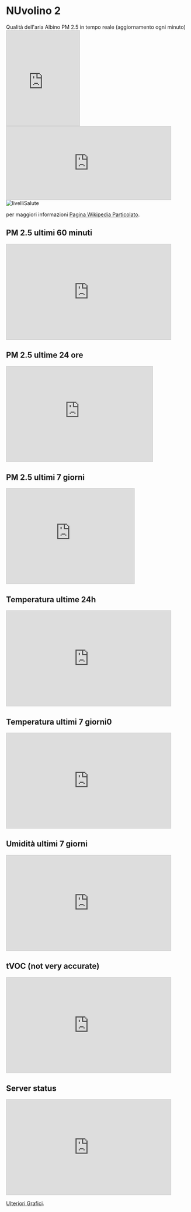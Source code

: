# NUvolino 2

Qualità dell'aria Albino PM 2.5 in tempo reale (aggiornamento ogni minuto) <iframe width="200" height="260" style="border: 1px solid #cccccc;" src="https://thingspeak.com/channels/2442379/widgets/808202"></iframe><iframe width="450" height="200" style="border: 1px solid #cccccc;" src="https://thingspeak.com/channels/2442379/widgets/806935"></iframe>![livelliSalute](HealthLevels.png)

per maggiori informazioni [Pagina Wikipedia Particolato](https://it.wikipedia.org/wiki/Particolato).

## PM 2.5 ultimi 60 minuti

<iframe width="450" height="260" style="border: 1px solid #cccccc;" src="https://thingspeak.com/channels/2442379/charts/2?bgcolor=%23ffffff&amp;color=%23d62020&amp;dynamic=true&amp;results=60&amp;title=pm+2.5&amp;type=line"></iframe>

## PM 2.5 ultime 24 ore

<iframe width="400" height="260" style="border: 1px solid #cccccc;" src="https://thingspeak.com/channels/2442379/charts/2?bgcolor=%23ffffff&amp;color=%23d62020&amp;dynamic=true&amp;results=1440&amp;timescale=15&amp;title=pm+2.5&amp;type=line"></iframe>

## PM 2.5 ultimi 7 giorni

<iframe width="350" height="260" style="border: 1px solid #cccccc;" src="https://thingspeak.com/channels/2442379/charts/2?bgcolor=%23ffffff&amp;color=%23d62020&amp;dynamic=true&amp;results=10080&amp;timescale=15&amp;title=pm+2.5&amp;type=line"></iframe>

## Temperatura ultime 24h

<iframe width="450" height="260" style="border: 1px solid #cccccc;" src="https://thingspeak.com/channels/2442379/charts/6?bgcolor=%23ffffff&amp;color=%23d62020&amp;dynamic=true&amp;results=1440&amp;timescale=15&amp;title=Temperatura&amp;type=line"></iframe>

## Temperatura ultimi 7 giorni0
<iframe width="450" height="260" style="border: 1px solid #cccccc;" src="https://thingspeak.com/channels/2442379/charts/6?bgcolor=%23ffffff&amp;color=%23d62020&amp;dynamic=true&amp;results=10080&amp;timescale=60&amp;title=Temperature&amp;type=line"></iframe>

## Umidità ultimi 7 giorni

<iframe width="450" height="260" style="border: 1px solid #cccccc;" src="https://thingspeak.com/channels/2442379/charts/5?bgcolor=%23ffffff&amp;color=%23d62020&amp;dynamic=true&amp;results=10080&amp;timescale=60&amp;title=Umidità&amp;type=line"></iframe>

## tVOC (not very accurate)

<iframe width="450" height="260" style="border: 1px solid #cccccc;" src="https://thingspeak.com/channels/2442379/charts/7?bgcolor=%23ffffff&amp;color=%23d62020&amp;dynamic=true&amp;results=1440&amp;timescale=15&amp;type=line&amp;update=15"></iframe>

## Server status

<iframe width="450" height="260" style="border: 1px solid #cccccc;" src="https://thingspeak.com/channels/2442379/charts/8?bgcolor=%23ffffff&amp;color=%23d62020&amp;dynamic=true&amp;results=14400&amp;type=line&amp;update=15"></iframe>

[Ulteriori Grafici](https://thingspeak.com/channels/2442379).
